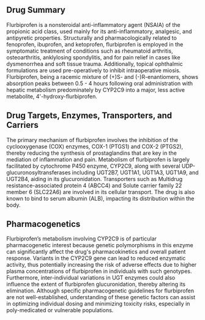 ## Drug Summary
Flurbiprofen is a nonsteroidal anti-inflammatory agent (NSAIA) of the propionic acid class, used mainly for its anti-inflammatory, analgesic, and antipyretic properties. Structurally and pharmacologically related to fenoprofen, ibuprofen, and ketoprofen, flurbiprofen is employed in the symptomatic treatment of conditions such as rheumatoid arthritis, osteoarthritis, anklylosing spondylitis, and for pain relief in cases like dysmenorrhea and soft tissue trauma. Additionally, topical ophthalmic formulations are used pre-operatively to inhibit intraoperative miosis. Flurbiprofen, being a racemic mixture of (+)S- and (-)R-enantiomers, shows absorption peaks between 0.5 - 4 hours following oral administration with hepatic metabolism predominately by CYP2C9 into a major, less active metabolite, 4'-hydroxy-flurbiprofen.

## Drug Targets, Enzymes, Transporters, and Carriers
The primary mechanism of flurbiprofen involves the inhibition of the cyclooxygenase (COX) enzymes, COX-1 (PTGS1) and COX-2 (PTGS2), thereby reducing the synthesis of prostaglandins that are key in the mediation of inflammation and pain. Metabolism of flurbiprofen is largely facilitated by cytochrome P450 enzyme, CYP2C9, along with several UDP-glucuronosyltransferases including UGT2B7, UGT1A1, UGT1A3, UGT1A9, and UGT2B4, aiding in its glucuronidation. Transporters such as Multidrug resistance-associated protein 4 (ABCC4) and Solute carrier family 22 member 6 (SLC22A6) are involved in its cellular transport. The drug is also known to bind to serum albumin (ALB), impacting its distribution within the body.

## Pharmacogenetics
Flurbiprofen’s metabolism involving CYP2C9 is of particular pharmacogenetic interest because genetic polymorphisms in this enzyme can significantly affect the drug's pharmacokinetics and overall patient response. Variants in the CYP2C9 gene can lead to reduced enzymatic activity, thus potentially increasing the risk of adverse effects due to higher plasma concentrations of flurbiprofen in individuals with such genotypes. Furthermore, inter-individual variations in UGT enzymes could also influence the extent of flurbiprofen glucuronidation, thereby altering its elimination. Although specific pharmacogenetic guidelines for flurbiprofen are not well-established, understanding of these genetic factors can assist in optimizing individual dosing and minimizing toxicity risks, especially in poly-medicated or vulnerable populations.